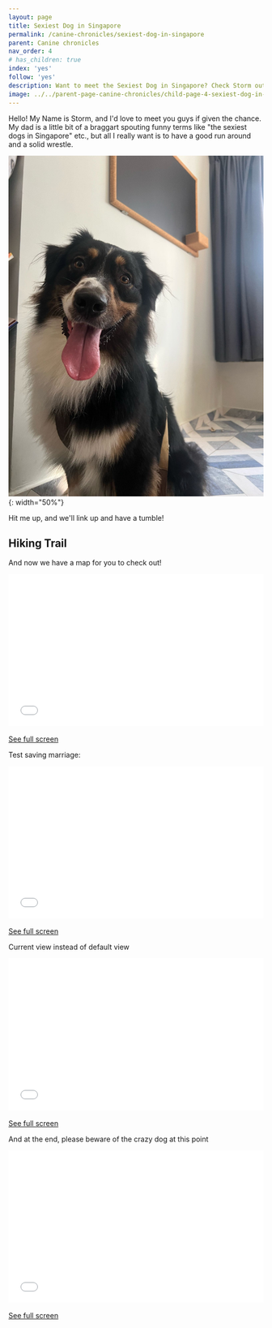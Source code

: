 ```yaml
---
layout: page
title: Sexiest Dog in Singapore
permalink: /canine-chronicles/sexiest-dog-in-singapore
parent: Canine chronicles
nav_order: 4
# has_children: true 
index: 'yes'
follow: 'yes'
description: Want to meet the Sexiest Dog in Singapore? Check Storm out and judge for yourselves -- you'll come to the same conclusion for sure ;)
image: ../../parent-page-canine-chronicles/child-page-4-sexiest-dog-in-singapore/sexiest-dog-in-singapore.jpeg
---
```


Hello! My Name is Storm, and I'd love to meet you guys if given the chance. My dad is a little bit of a braggart spouting funny terms like "the sexiest dogs in Singapore" etc., but all I really want is to have a good run around and a solid wrestle.

![The Sexiest Dog in Singapore - Storm](../../parent-page-canine-chronicles/child-page-4-sexiest-dog-in-singapore/sexiest-dog-in-singapore.jpeg){: width="50%"}

Hit me up, and we'll link up and have a tumble!


## Hiking Trail

And now we have a map for you to check out!

<iframe width="100%" height="300px" frameborder="0" allowfullscreen allow="geolocation" src="//umap.openstreetmap.fr/en/map/untitled-map_1240819?scaleControl=false&miniMap=false&scrollWheelZoom=false&zoomControl=true&editMode=disabled&moreControl=true&searchControl=null&tilelayersControl=null&embedControl=null&datalayersControl=true&onLoadPanel=none&captionBar=false&captionMenus=true"></iframe><p><a href="//umap.openstreetmap.fr/en/map/untitled-map_1240819?scaleControl=false&miniMap=false&scrollWheelZoom=true&zoomControl=true&editMode=disabled&moreControl=true&searchControl=null&tilelayersControl=null&embedControl=null&datalayersControl=true&onLoadPanel=none&captionBar=false&captionMenus=true">See full screen</a></p>


Test saving marriage:

<iframe width="100%" height="300px" frameborder="0" allowfullscreen allow="geolocation" src="//umap.openstreetmap.fr/en/map/untitled-map_1240819?scaleControl=false&miniMap=false&scrollWheelZoom=false&zoomControl=true&editMode=disabled&moreControl=true&searchControl=null&tilelayersControl=null&embedControl=null&datalayersControl=true&onLoadPanel=none&captionBar=false&captionMenus=true"></iframe><p><a href="//umap.openstreetmap.fr/en/map/untitled-map_1240819?scaleControl=false&miniMap=false&scrollWheelZoom=true&zoomControl=true&editMode=disabled&moreControl=true&searchControl=null&tilelayersControl=null&embedControl=null&datalayersControl=true&onLoadPanel=none&captionBar=false&captionMenus=true">See full screen</a></p>



Current view instead of default view
<iframe width="100%" height="300px" frameborder="0" allowfullscreen allow="geolocation" src="//umap.openstreetmap.fr/en/map/untitled-map_1240819?scaleControl=false&miniMap=false&scrollWheelZoom=false&zoomControl=true&editMode=disabled&moreControl=true&searchControl=null&tilelayersControl=null&embedControl=null&datalayersControl=true&onLoadPanel=none&captionBar=false&captionMenus=true#20/1.39349/103.85921"></iframe><p><a href="//umap.openstreetmap.fr/en/map/untitled-map_1240819?scaleControl=false&miniMap=false&scrollWheelZoom=true&zoomControl=true&editMode=disabled&moreControl=true&searchControl=null&tilelayersControl=null&embedControl=null&datalayersControl=true&onLoadPanel=none&captionBar=false&captionMenus=true#20/1.39349/103.85921">See full screen</a></p>



And at the end, please beware of the crazy dog at this point
<iframe width="100%" height="300px" frameborder="0" allowfullscreen allow="geolocation" src="//umap.openstreetmap.fr/en/map/untitled-map_1240819?scaleControl=false&miniMap=false&scrollWheelZoom=false&zoomControl=true&editMode=disabled&moreControl=true&searchControl=null&tilelayersControl=null&embedControl=null&datalayersControl=true&onLoadPanel=none&captionBar=false&captionMenus=true#20/1.39397/103.85393"></iframe><p><a href="//umap.openstreetmap.fr/en/map/untitled-map_1240819?scaleControl=false&miniMap=false&scrollWheelZoom=true&zoomControl=true&editMode=disabled&moreControl=true&searchControl=null&tilelayersControl=null&embedControl=null&datalayersControl=true&onLoadPanel=none&captionBar=false&captionMenus=true#20/1.39397/103.85393">See full screen</a></p>